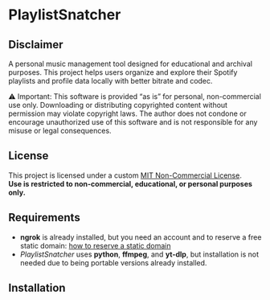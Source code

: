# PlaylistSnatcher
## Disclaimer
A personal music management tool designed for educational and archival purposes. This project helps users organize and explore their Spotify playlists and profile data locally with better bitrate and codec.

⚠️ Important: This software is provided “as is” for personal, non-commercial use only. Downloading or distributing copyrighted content without permission may violate copyright laws. The author does not condone or encourage unauthorized use of this software and is not responsible for any misuse or legal consequences.

## License
This project is licensed under a custom [MIT Non-Commercial License](LICENSE.md).  
**Use is restricted to non-commercial, educational, or personal purposes only.**

## Requirements
* **ngrok** is already installed, but you need an account and to reserve a free static domain: [how to reserve a static domain](https://ngrok.com/blog-post/free-static-domains-ngrok-users)
* _PlaylistSnatcher_ uses **python**, **ffmpeg**, and **yt-dlp**, but installation is not needed due to being portable versions already installed.

## Installation
